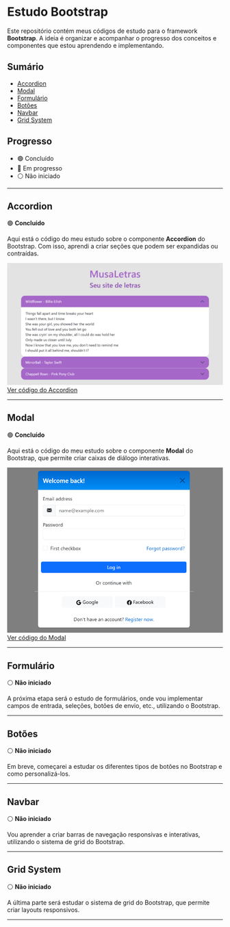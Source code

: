 # Estudo Bootstrap

Este repositório contém meus códigos de estudo para o framework **Bootstrap**. A ideia é organizar e acompanhar o progresso dos conceitos e componentes que estou aprendendo e implementando.

## Sumário

- [Accordion](#accordion)
- [Modal](#modal)
- [Formulário](#formulario)
- [Botões](#botoes)
- [Navbar](#navbar)
- [Grid System](#grid-system)

## Progresso

- 🟢 Concluído
- 🔴 Em progresso
- ⚪ Não iniciado

---

## Accordion

🟢 **Concluído**

Aqui está o código do meu estudo sobre o componente **Accordion** do Bootstrap. Com isso, aprendi a criar seções que podem ser expandidas ou contraídas.

![Preview Accordion](./preview/accordion.png)
[Ver código do Accordion](https://github.com/tifanisds/estudo-bootstrap/tree/master/accordion)

---

## Modal

🟢 **Concluído**

Aqui está o código do meu estudo sobre o componente **Modal** do Bootstrap, que permite criar caixas de diálogo interativas.

![Preview Modal](./preview/modal.png)
[Ver código do Modal](https://github.com/tifanisds/estudo-bootstrap/tree/master/modal)

---

## Formulário

⚪ **Não iniciado**

A próxima etapa será o estudo de formulários, onde vou implementar campos de entrada, seleções, botões de envio, etc., utilizando o Bootstrap.

---

## Botões

⚪ **Não iniciado**

Em breve, começarei a estudar os diferentes tipos de botões no Bootstrap e como personalizá-los.

---

## Navbar

⚪ **Não iniciado**

Vou aprender a criar barras de navegação responsivas e interativas, utilizando o sistema de grid do Bootstrap.

---

## Grid System

⚪ **Não iniciado**

A última parte será estudar o sistema de grid do Bootstrap, que permite criar layouts responsivos.

---
